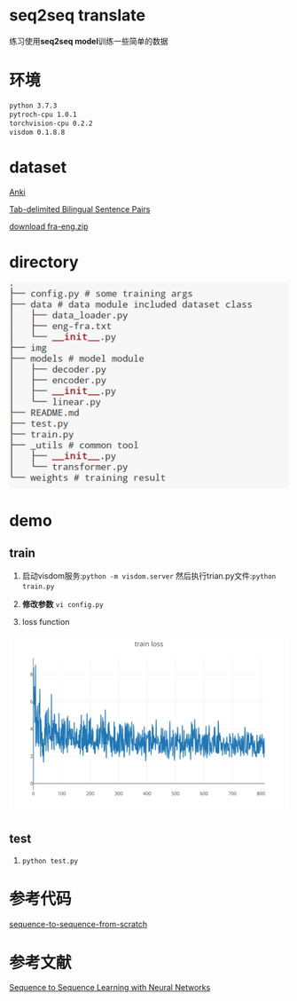 # seq2seq translate
练习使用**seq2seq model**训练一些简单的数据

# 环境
```
python 3.7.3
pytroch-cpu 1.0.1
torchvision-cpu 0.2.2 
visdom 0.1.8.8
```

# dataset

[Anki](Anki://apps.ankiweb.net/)

[Tab-delimited Bilingual Sentence Pairs](http://www.manythings.org/anki/)

[download fra-eng.zip](http://www.manythings.org/anki/fra-eng.zip)

# directory
![direcotory.png](./img/directory.png)

# demo

## train

1. 启动visdom服务:`python -m visdom.server` 然后执行trian.py文件:`python train.py `

2. **修改参数** `vi config.py `

3. loss function

![loss function](./img/train_loss.svg)

## test
1. `python test.py`

# 参考代码
[sequence-to-sequence-from-scratch](https://github.com/astorfi/sequence-to-sequence-from-scratch)

# 参考文献
[Sequence to Sequence Learning with Neural Networks](https://papers.nips.cc/paper/5346-sequence-to-sequence-learning-with-neural-networks.pdf)
